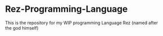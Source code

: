 # Rez-Programming-Language
This is the repository for my WIP programming Language Rez (named after the god himself)
